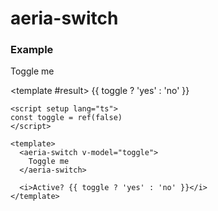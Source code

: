 <script setup lang="ts">
import { ref } from 'vue'
import { AeriaSwitch } from 'aeria-ui'
import ResultBox from '../../src/components/result-box.vue'

const toggle = ref(false)
</script>

# aeria-switch

### Example

<result-box title="Active?">
  <aeria-switch v-model="toggle">
    Toggle me
  </aeria-switch>

  <template #result>
    {{ toggle ? 'yes' : 'no' }}
  </template>
</result-box>


```vue
<script setup lang="ts">
const toggle = ref(false)
</script>

<template>
  <aeria-switch v-model="toggle">
    Toggle me
  </aeria-switch>

  <i>Active? {{ toggle ? 'yes' : 'no' }}</i>
</template>
```
